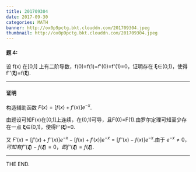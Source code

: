 ```yaml
---
title: 201709304
date: 2017-09-30
categories: MATH
banner: http://ox0p9pctg.bkt.clouddn.com/201709304.jpeg
thumbnail: http://ox0p9pctg.bkt.clouddn.com/201709304.jpeg
---
```


#### 题 4:

设 f(x) 在[0,1] 上有二阶导数，f(0)=f(1)=f'(0)=f'(1)=0，证明存在 𝛏∈(0,1)，使得f''(𝛏)=f(𝛏).

<!--more-->

- - -

#### 证明

构造辅助函数 $F(x)=[f(x)+f'(x)]e^{-x}$.

由题设可知F(x)在[0,1]上连续，在(0,1)可导，且F(0)=F(1).由罗尔定理可知至少存在一点 𝛏∈(0,1)，使得F'(𝛏)=0.

又 $F'(x)=[f'(x)+f''(x)]e^{-x}-[f(x)+f'(x)]e^{-x}=[f''(x)-f(x)]e^{-x}$.由于 $e^{-x}\neq0，可知有f''(𝛏)-f(𝛏)=0，即f''(𝛏)=f(𝛏).$

- - -
THE END.

